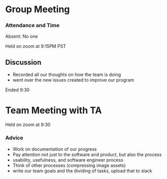 # Group Meeting

### Attendance and Time
Absent: No one 

Held on zoom at 9:15PM PST

## Discussion
- Recorded all our thoughts on how the team is doing
- went over the new issues created to improve our program

Ended 9:30

# Team Meeting with TA
Held on zoom at 9:30
### Advice
- Work on documentation of our progress
- Pay attention not just to the software and product, but also the process
- usability, usefulness, and software engineer process
- Think of other processes (compressing image assets)
- write our team goals and the dividing of tasks, upload that to slack

